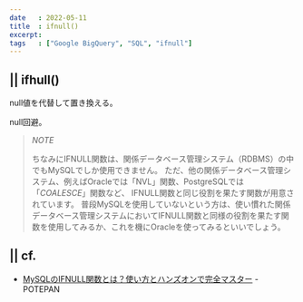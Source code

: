 ```yaml
---
date   : 2022-05-11
title  : ifnull()
excerpt: 
tags   : ["Google BigQuery", "SQL", "ifnull"]
---
```


## || ifhull()

null値を代替して置き換える。

null回避。


> *NOTE*
> 
> ちなみにIFNULL関数は、関係データベース管理システム（RDBMS）の中でもMySQLでしか使用できません。
> ただ、他の関係データベース管理システム、例えばOracleでは「NVL」関数、PostgreSQLでは「*COALESCE*」関数など、
> IFNULL関数と同じ役割を果たす関数が用意されています。
> 普段MySQLを使用していないという方は、使い慣れた関係データベース管理システムにおいてIFNULL関数と同様の役割を果たす関数を使用してみるか、これを機にOracleを使ってみるといいでしょう。


## || cf.
+ [MySQLのIFNULL関数とは？使い方とハンズオンで完全マスター](https://style.potepan.com/articles/18643.html) - POTEPAN
